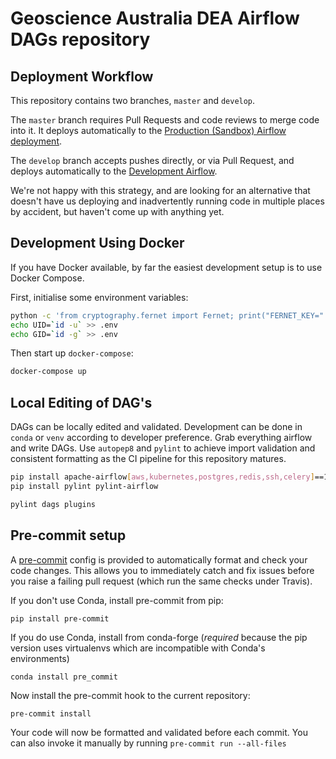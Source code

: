# Geoscience Australia DEA Airflow DAGs repository

## Deployment Workflow

This repository contains two branches, `master` and `develop`.

The `master` branch requires Pull Requests and code reviews to merge code into
it. It deploys automatically to the [Production (Sandbox) Airflow deployment](https://airflow.sandbox.dea.ga.gov.au/home).

The `develop` branch accepts pushes directly, or via Pull Request, and deploys
automatically to the [Development Airflow](https://airflow.dev.dea.ga.gov.au/home).

We're not happy with this strategy, and are looking for an alternative that
doesn't have us deploying and inadvertently running code in multiple places by
accident, but haven't come up with anything yet.

## Development Using Docker

If you have Docker available, by far the easiest development setup is to use
Docker Compose.

First, initialise some environment variables:

``` bash
python -c 'from cryptography.fernet import Fernet; print("FERNET_KEY=" + Fernet.generate_key().decode())' > .env
echo UID=`id -u` >> .env
echo GID=`id -g` >> .env
```

Then start up `docker-compose`:

``` bash
docker-compose up
```

## Local Editing of DAG's

DAGs can be locally edited and validated. Development can be done in `conda` or `venv` according to developer preference. Grab everything airflow and write DAGs. Use `autopep8` and `pylint` to achieve import validation and consistent formatting as the CI pipeline for this repository matures.

```bash
pip install apache-airflow[aws,kubernetes,postgres,redis,ssh,celery]==1.10.14 -c constraints.txt
pip install pylint pylint-airflow

pylint dags plugins
```

## Pre-commit setup

A [pre-commit](https://pre-commit.com/) config is provided to automatically format
and check your code changes. This allows you to immediately catch and fix
issues before you raise a failing pull request (which run the same checks under
Travis).

If you don't use Conda, install pre-commit from pip:

    pip install pre-commit

If you do use Conda, install from conda-forge (*required* because the pip
version uses virtualenvs which are incompatible with Conda's environments)

    conda install pre_commit

Now install the pre-commit hook to the current repository:

    pre-commit install

Your code will now be formatted and validated before each commit. You can also
invoke it manually by running `pre-commit run --all-files`